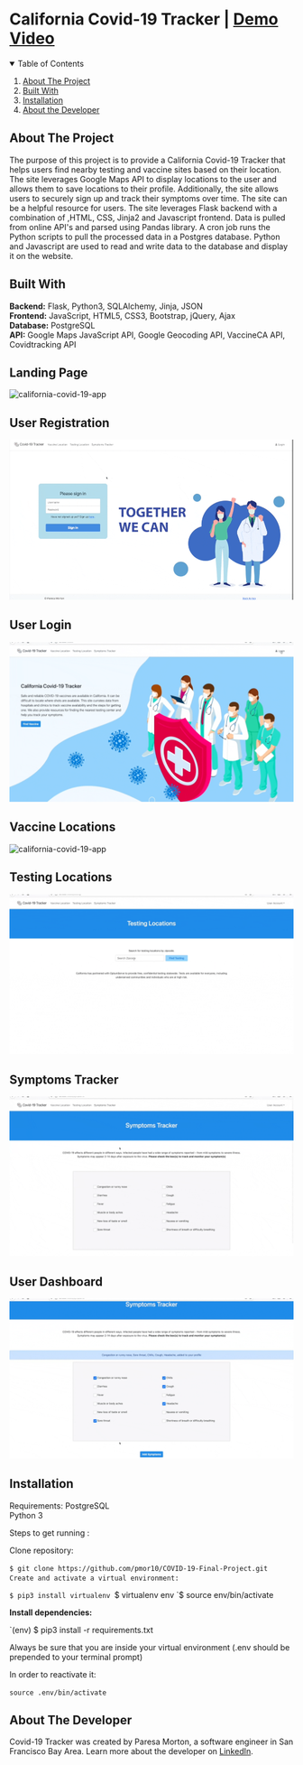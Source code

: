 # California Covid-19 Tracker | [Demo Video](https://youtu.be/P3Qpdf1KZoI)


<!-- TABLE OF CONTENTS -->
<details open="open">
  <summary>Table of Contents</summary>
  <ol>
    <li><a href="#about-the-project">About The Project</a></li> 
    <li><a href="#built-with">Built With</a></li>
    <li><a href="#installation">Installation</a></li>
    <li><a href="#about-the-developer">About the Developer</a></li>
  </ol>
</details>

<!-- ABOUT THE PROJECT -->
## About The Project

<p>The purpose of this project is to provide a California Covid-19 Tracker that helps users find nearby testing and vaccine sites based on their location. The site leverages Google Maps API to display locations to the user and allows them to save locations to their profile. Additionally, the site allows users to securely sign up and track their symptoms over time. The site can be a helpful resource for users. The site leverages Flask backend with a combination of ,HTML, CSS, Jinja2 and Javascript frontend. Data is pulled from online API's and parsed using Pandas library. A cron job runs the Python scripts to pull the processed data  in a Postgres database. Python and Javascript are used to read and write data to the database and display it on the website.</p>

<!-- Built with -->
## Built With
__Backend:__ Flask, Python3, SQLAlchemy, Jinja, JSON \
__Frontend:__  JavaScript, HTML5, CSS3, Bootstrap, jQuery, Ajax\
__Database:__ PostgreSQL\
__API:__ Google Maps JavaScript API, Google Geocoding API, VaccineCA API, Covidtracking API

## Landing Page 
![california-covid-19-app](Covid_19_Tracker_Gifs/landing.gif)

## User Registration 
![california-covid-19-app](Covid_19_Tracker_Gifs/signup.gif)

## User Login 
![california-covid-19-app](Covid_19_Tracker_Gifs/signin.gif)

## Vaccine Locations
![california-covid-19-app](Covid_19_Tracker_Gifs/vaccine.gif)

## Testing Locations
![california-covid-19-app](Covid_19_Tracker_Gifs/testing.gif)

## Symptoms Tracker
![california-covid-19-app](Covid_19_Tracker_Gifs/tracker.gif)

## User Dashboard
![california-covid-19-app](Covid_19_Tracker_Gifs/dashboard.gif)



<!-- Installation steps -->
## Installation
Requirements:
PostgreSQL\
Python 3

Steps to get running :

Clone repository:

`$ git clone https://github.com/pmor10/COVID-19-Final-Project.git
Create and activate a virtual environment:`

`$ pip3 install virtualenv
`$ virtualenv env
`$ source env/bin/activate

__Install dependencies:__

`(env) $ pip3 install -r requirements.txt

Always be sure that you are inside your virtual environment (.env should be prepended to your terminal prompt)


In order to reactivate it:

`source .env/bin/activate`

## About The Developer
Covid-19 Tracker was created by Paresa Morton, a software engineer in San Francisco Bay Area. Learn more about the developer on [LinkedIn](https://www.linkedin.com/in/pmor10/).

